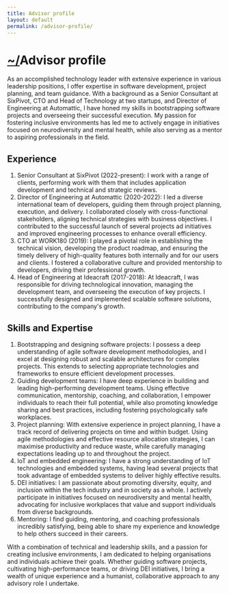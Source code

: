 ```yaml
---
title: Advisor profile
layout: default
permalink: /advisor-profile/
---
```


# [~/](/)Advisor profile
As an accomplished technology leader with extensive experience in various leadership positions, I offer expertise in software development, project planning, and team guidance. With a background as a Senior Consultant at SixPivot, CTO and Head of Technology at two startups, and Director of Engineering at Automattic, I have honed my skills in bootstrapping software projects and overseeing their successful execution. My passion for fostering inclusive environments has led me to actively engage in initiatives focused on neurodiversity and mental health, while also serving as a mentor to aspiring professionals in the field.

## Experience
1. Senior Consultant at SixPivot (2022-present): I work with a range of clients, performing work with them that includes application development and technical and strategic reviews.
2. Director of Engineering at Automattic (2020-2022): I led a diverse international team of developers, guiding them through project planning, execution, and delivery. I collaborated closely with cross-functional stakeholders, aligning technical strategies with business objectives. I contributed to the successful launch of several projects ad initiatives and improved engineering processes to enhance overall efficiency.
3. CTO at WORK180 (2019): I played a pivotal role in establishing the technical vision, developing the product roadmap, and ensuring the timely delivery of high-quality features both internally and for our users and clients. I fostered a collaborative culture and provided mentorship to developers, driving their professional growth.
4. Head of Engineering at Ideacraft (2017-2018): At Ideacraft, I was responsible for driving technological innovation, managing the development team, and overseeing the execution of key projects. I successfully designed and implemented scalable software solutions, contributing to the company's growth.


## Skills and Expertise
1. Bootstrapping and designing software projects: I possess a deep understanding of agile software development methodologies, and I excel at designing robust and scalable architectures for complex projects. This extends to selecting appropriate technologies and frameworks to ensure efficient development processes.
2. Guiding development teams: I have deep experience in building and leading high-performing development teams. Using effective communication, mentorship, coaching, and collaboration, I empower individuals to reach their full potential, while also promoting knowledge sharing and best practices, including fostering psychologically safe workplaces.
3. Project planning: With extensive experience in project planning, I have a track record of delivering projects on time and within budget. Using agile methodologies and effective resource allocation strategies, I can maximise productivity and reduce waste, while carefully managing expectations leading up to and throughout the project.
4. IoT and embedded engineering: I have a strong understanding of IoT technologies and embedded systems, having lead several projects that took advantage of embedded systems to deliver highly effective results.
5. DEI initiatives: I am passionate about promoting diversity, equity, and inclusion within the tech industry and in society as a whole. I actively participate in initiatives focused on neurodiversity and mental health, advocating for inclusive workplaces that value and support individuals from diverse backgrounds.
6. Mentoring: I find guiding, mentoring, and coaching professionals incredibly satisfying, being able to share my experience and knowledge to help others succeed in their careers.

With a combination of technical and leadership skills, and a passion for creating inclusive environments, I am dedicated to helping organisations and individuals achieve their goals. Whether guiding software projects, cultivating high-performance teams, or driving DEI initiatives, I bring a wealth of unique experience and a humanist, collaborative approach to any advisory role I undertake.
